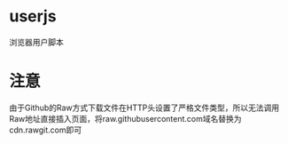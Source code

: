 # userjs
浏览器用户脚本

# 注意
由于Github的Raw方式下载文件在HTTP头设置了严格文件类型，所以无法调用Raw地址直接插入页面，将raw.githubusercontent.com域名替换为cdn.rawgit.com即可

